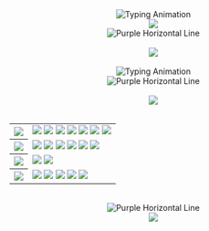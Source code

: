 <div align="center">
    <img src="https://readme-typing-svg.herokuapp.com?font=Fira+Code&weight=700&size=30&duration=2000&pause=1000&color=32CD32&center=true&vCenter=true&width=600&lines=Hiya,+I'm+Sarkhail!;Software+Engineer;Passionate+Problem+Solver;Security+Aficionado" alt="Typing Animation">
</div>

<div align="center">
    <img src="https://img.shields.io/badge/Welcome%20to%20my%20Digital%20Playground-6610F2?style=for-the-badge&logo=codeforces&logoColor=white&labelColor=6F42C1&color=6F42C1">
</div>

<div align="center">
    <img src="https://dummyimage.com/1200x4/4169E1/4169E1" alt="Purple Horizontal Line">
</div>

<br>

<div align="center">
    <img src="https://img.shields.io/badge/Whoami-6F42C1?style=for-the-badge&labelColor=6610F2&color=6F42C1">
</div>
<br>

<div align="center">
    <img src="https://readme-typing-svg.herokuapp.com?font=Fira+Code&weight=700&size=18&duration=6000&pause=1000&color=FFD700&center=true&vCenter=true&width=1000&lines=Commited+Software+Developer+with+a+strong+passion+for+building+cool+and+functional+software.;Always+exploring+security+and+secure+coding+practices.;Love+learning+new+technologies+and+solving+complex+problems." alt="Typing Animation">
</div>

<div align="center">
    <img src="https://dummyimage.com/1200x4/4169E1/4169E1" alt="Purple Horizontal Line">
</div>

<br>

<div align="center">
    <img src="https://img.shields.io/badge/Tech%20Stack-6F42C1?style=for-the-badge&labelColor=6610F2&color=6F42C1">
</div>

<br>

<table align="center">
    <tr>
        <th align="start"><img src="https://img.shields.io/badge/Frontend-6F42C1?style=for-the-badge&labelColor=6610F2&color=4169E1"></th>
        <td>
            <img src="https://img.shields.io/badge/-HTML5-E34F26?style=flat-square&logo=html5&logoColor=white">
            <img src="https://img.shields.io/badge/-CSS3-1572B6?style=flat-square&logo=css3&logoColor=white">
            <img src="https://img.shields.io/badge/-JavaScript-F7DF1E?style=flat-square&logo=javascript&logoColor=black">
            <img src="https://img.shields.io/badge/-TypeScript-007ACC?style=flat-square&logo=typescript&logoColor=white">
            <img src="https://img.shields.io/badge/-React-61DAFB?style=flat-square&logo=react&logoColor=black">
            <img src="https://img.shields.io/badge/-Next.js-000000?style=flat-square&logo=nextdotjs&logoColor=white">
            <img src="https://img.shields.io/badge/-TailwindCSS-38B2AC?style=flat-square&logo=tailwind-css&logoColor=white">
        </td>
    </tr>
    <tr>
        <th align="start"><img src="https://img.shields.io/badge/Backend-6F42C1?style=for-the-badge&labelColor=6610F2&color=4169E1"></th>
        <td>
            <img src="https://img.shields.io/badge/-Node.js-339933?style=flat-square&logo=node.js&logoColor=white">
            <img src="https://img.shields.io/badge/-Express.js-000000?style=flat-square&logo=express&logoColor=white">
            <img src="https://img.shields.io/badge/-REST%20APIs-005571?style=flat-square&logo=postman&logoColor=white">
            <img src="https://img.shields.io/badge/-PostgreSQL-336791?style=flat-square&logo=postgresql&logoColor=white">
            <img src="https://img.shields.io/badge/-MongoDB-47A248?style=flat-square&logo=mongodb&logoColor=white">
            <img src="https://img.shields.io/badge/-Prisma-2D3748?style=flat-square&logo=prisma&logoColor=white">
        </td>
    </tr>
    <tr>
        <th align="start"><img src="https://img.shields.io/badge/Tools-6F42C1?style=for-the-badge&labelColor=6610F2&color=4169E1"></th>
        <td>
            <img src="https://img.shields.io/badge/-Git-F05032?style=flat-square&logo=git&logoColor=white">
            <img src="https://img.shields.io/badge/-Docker-2496ED?style=flat-square&logo=docker&logoColor=white">
        </td>
    </tr>
    <tr>
        <th align="start"><img src="https://img.shields.io/badge/Languages-6F42C1?style=for-the-badge&labelColor=6610F2&color=4169E1"></th>
        <td>
            <img src="https://img.shields.io/badge/-Java-ED8B00?style=flat-square&logo=java&logoColor=white">
            <img src="https://img.shields.io/badge/-JavaScript-F7DF1E?style=flat-square&logo=javascript&logoColor=black">
            <img src="https://img.shields.io/badge/-TypeScript-007ACC?style=flat-square&logo=typescript&logoColor=white">
            <img src="https://img.shields.io/badge/-Python-3776AB?style=flat-square&logo=python&logoColor=white">
            <img src="https://img.shields.io/badge/-SQL-CC2927?style=flat-square&logo=microsoft-sql-server&logoColor=white">
        </td>
    </tr>
</table>

<br>

<div align="center">
    <img src="https://dummyimage.com/1200x4/4169E1/4169E1" alt="Purple Horizontal Line">
</div>

<div align="center">
    <img src="https://readme-typing-svg.herokuapp.com?font=Fira+Code&weight=700&size=18&duration=3000&pause=1000&color=FF0000&center=true&vCenter=true&width=800&lines=If+you're+reading+this,+you're+either+interested...;or+in+the+wrong+place...;but+either+way,+welcome!;Let's+Connect!">
</div>


